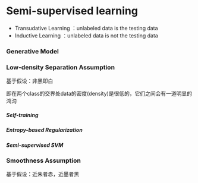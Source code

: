 # Semi-supervised learning

- Transudative  Learning ：unlabeled data is the testing data
- Inductive Learning ：unlabeled data is not the testing data

### Generative Model



### Low-density Separation Assumption

基于假设：非黑即白

即在两个class的交界处data的密度(density)是很低的，它们之间会有一道明显的鸿沟

##### Self-training

##### Entropy-based Regularization

##### Semi-supervised SVM



### Smoothness Assumption

基于假设：近朱者赤，近墨者黑

